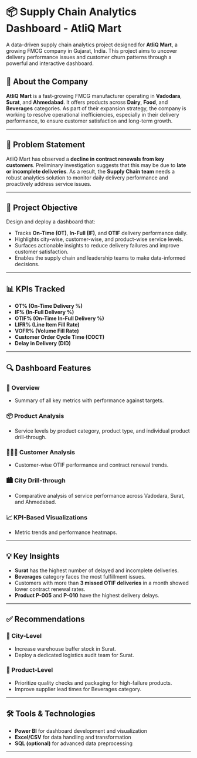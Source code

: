 # 📦 Supply Chain Analytics Dashboard - AtliQ Mart

A data-driven supply chain analytics project designed for **AtliQ Mart**, a growing FMCG company in Gujarat, India. This project aims to uncover delivery performance issues and customer churn patterns through a powerful and interactive dashboard.

## 🏢 About the Company
**AtliQ Mart** is a fast-growing FMCG manufacturer operating in **Vadodara**, **Surat**, and **Ahmedabad**. It offers products across **Dairy**, **Food**, and **Beverages** categories. As part of their expansion strategy, the company is working to resolve operational inefficiencies, especially in their delivery performance, to ensure customer satisfaction and long-term growth.

---

## 🧩 Problem Statement

AtliQ Mart has observed a **decline in contract renewals from key customers**. Preliminary investigation suggests that this may be due to **late or incomplete deliveries**. As a result, the **Supply Chain team** needs a robust analytics solution to monitor daily delivery performance and proactively address service issues.

---

## 🎯 Project Objective

Design and deploy a dashboard that:
- Tracks **On-Time (OT)**, **In-Full (IF)**, and **OTIF** delivery performance daily.
- Highlights city-wise, customer-wise, and product-wise service levels.
- Surfaces actionable insights to reduce delivery failures and improve customer satisfaction.
- Enables the supply chain and leadership teams to make data-informed decisions.

---

## 📊 KPIs Tracked

- **OT% (On-Time Delivery %)**
- **IF% (In-Full Delivery %)**
- **OTIF% (On-Time In-Full Delivery %)**
- **LIFR% (Line Item Fill Rate)**
- **VOFR% (Volume Fill Rate)**
- **Customer Order Cycle Time (COCT)**
- **Delay in Delivery (DID)**

---

## 🔍 Dashboard Features

### 📌 Overview
- Summary of all key metrics with performance against targets.

### 📦 Product Analysis
- Service levels by product category, product type, and individual product drill-through.

### 🧑‍🤝‍🧑 Customer Analysis
- Customer-wise OTIF performance and contract renewal trends.

### 🏙️ City Drill-through
- Comparative analysis of service performance across Vadodara, Surat, and Ahmedabad.

### 📈 KPI-Based Visualizations
- Metric trends and performance heatmaps.

---

## 💡 Key Insights

- **Surat** has the highest number of delayed and incomplete deliveries.
- **Beverages** category faces the most fulfillment issues.
- Customers with more than **3 missed OTIF deliveries** in a month showed lower contract renewal rates.
- **Product P-005** and **P-010** have the highest delivery delays.

---

## ✅ Recommendations

### 🔹 City-Level
- Increase warehouse buffer stock in Surat.
- Deploy a dedicated logistics audit team for Surat.

### 🔹 Product-Level
- Prioritize quality checks and packaging for high-failure products.
- Improve supplier lead times for Beverages category.

---

## 🛠️ Tools & Technologies

- **Power BI** for dashboard development and visualization
- **Excel/CSV** for data handling and transformation
- **SQL (optional)** for advanced data preprocessing

---

